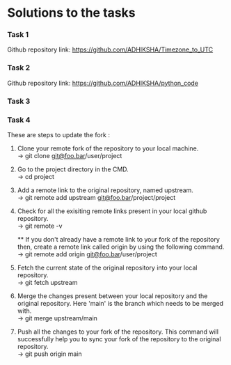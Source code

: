 # Solutions to the tasks

### Task 1

Github repository link: https://github.com/ADHIKSHA/Timezone_to_UTC

### Task 2

Github repository link: https://github.com/ADHIKSHA/python_code

### Task 3


### Task 4
These are steps to update the fork :

1. Clone your remote fork of the repository to your local machine.\
-> git clone git@foo.bar/user/project

2. Go to the project directory in the CMD.\
-> cd project

3. Add a remote link to the original repository, named upstream.\
-> git remote add upstream git@foo.bar/project/project

4. Check for all the exisiting remote links present in your local github repository.\
-> git remote -v

   ** If you don't already have a remote link to your fork of the repository then, create a remote link called origin by using the following command. \
-> git remote add origin git@foo.bar/user/project

5. Fetch the current state of the original repository into your local repository.\
-> git fetch upstream

6. Merge the changes present between your local repository and the original repository. Here 'main' is the branch which needs to be merged with.\
-> git merge upstream/main

7. Push all the changes to your fork of the repository. This command will successfully help you to sync your fork of the repository to the original repository.\
-> git push origin main


